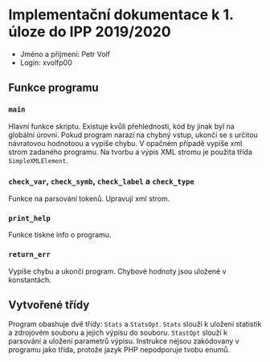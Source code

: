 # Implementační dokumentace k 1. úloze do IPP 2019/2020
- Jméno a příjmení: Petr Volf
- Login: xvolfp00 

## Funkce programu
### `main`
Hlavní funkce skriptu. Existuje kvůli přehlednosti, kód by jinak byl na globální úrovni. Pokud program narazí na chybný vstup, ukončí se s určitou návratovou hodnotoou a vypíše chybu. V opačném případě vypíše xml strom zadaného programu. Na tvorbu a výpis XML stromu je použita třída `SimpleXMLElement`.
### `check_var`, `check_symb`, `check_label` a `check_type`
Funkce na parsování tokenů. Upravují xml strom.
### `print_help`
Funkce tiskne info o programu.
### `return_err`
Vypíše chybu a ukončí program. Chybové hodnoty jsou uložené v konstantách.

## Vytvořené třídy
Program obashuje dvě třídy: `Stats` a `StatsOpt`. `Stats` slouží k uložení statistik a zdrojovém souboru a jejich výpisu do souboru. `StastOpt` slouží k parsování a uložení parametrů výpisu. Instrukce nejsou zakódovany v programu jako třída, protože jazyk PHP nepodporuje tvobu enumů.
